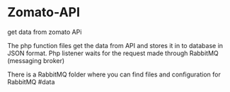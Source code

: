 # Zomato-API
get data from zomato APi

The php function files get the data from API and stores it in to database in JSON format.
Php listener waits for the request made through RabbitMQ (messaging broker)

There is a RabbitMQ folder where you can find files and configuration for RabbitMQ
#data
